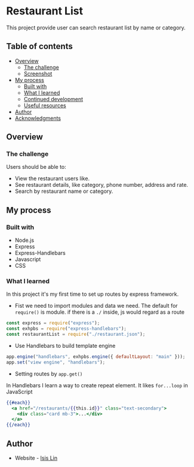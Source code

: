 # Restaurant List

This project provide user can search restaurant list by name or category.

## Table of contents

- [Overview](#overview)
  - [The challenge](#the-challenge)
  - [Screenshot](#screenshot)
- [My process](#my-process)
  - [Built with](#built-with)
  - [What I learned](#what-i-learned)
  - [Continued development](#continued-development)
  - [Useful resources](#useful-resources)
- [Author](#author)
- [Acknowledgments](#acknowledgments)

## Overview

### The challenge

Users should be able to:

- View the restaurant users like.
- See restaurant details, like category, phone number, address and rate.
- Search by restaurant name or category.

## My process

### Built with

- Node.js
- Express
- Express-Handlebars
- Javascript
- CSS

### What I learned

In this project it's my first time to set up routes by express framework.

- Fist we need to import modules and data we need.
  The default for `require()` is module. if there is a `./` inside, js would regard as a route

```javascript
const express = require("express");
const exhpbs = require("express-handlebars");
const restaurantList = require("./restaurant.json");
```

- Use Handlebars to build template engine

```javascript
app.engine("handlebars", exhpbs.engine({ defaultLayout: "main" }));
app.set("view engine", "handlebars");
```

- Setting routes by `app.get()`

In Handlebars I learn a way to create repeat element.
It likes `for...loop` in JavaScript

```handlebars
{{#each}}
  <a href="/restaurants/{{this.id}}" class="text-secondary">
    <div class="card mb-3">...</div>
  </a>
{{/each}}
```

## Author

- Website - [Isis Lin](https://github.com/qweb321)
